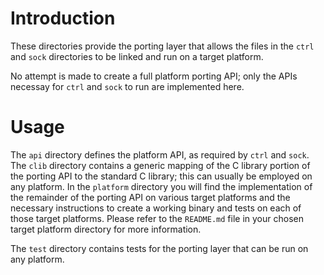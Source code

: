 # Introduction
These directories provide the porting layer that allows the files in the `ctrl` and `sock` directories to be linked and run on a target platform.

No attempt is made to create a full platform porting API; only the APIs necessay for `ctrl` and `sock` to run are implemented here.

# Usage
The `api` directory defines the platform API, as required by `ctrl` and `sock`.  The `clib` directory contains a generic mapping of the C library portion of the porting API to the standard C library; this can usually be employed on any platform.  In the `platform` directory you will find the implementation of the remainder of the porting API on various target platforms and the necessary instructions to create a working binary and tests on each of those target platforms.  Please refer to the `README.md` file in your chosen target platform directory for more information.

The `test` directory contains tests for the porting layer that can be run on any platform.